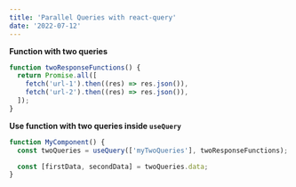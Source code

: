 ```yaml
---
title: 'Parallel Queries with react-query'
date: '2022-07-12'
---
```


**Function with two queries**

```javascript
function twoResponseFunctions() {
  return Promise.all([
    fetch('url-1').then((res) => res.json()),
    fetch('url-2').then((res) => res.json()),
  ]);
}
```

**Use function with two queries inside `useQuery`**

```javascript
function MyComponent() {
  const twoQueries = useQuery(['myTwoQueries'], twoResponseFunctions);

  const [firstData, secondData] = twoQueries.data;
}
```
